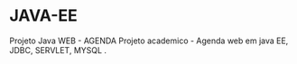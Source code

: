# JAVA-EE
Projeto Java WEB - AGENDA
Projeto academico - Agenda web em java EE, JDBC, SERVLET, MYSQL .
